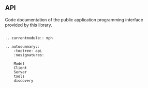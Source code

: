 API
---

Code documentation of the public application programming interface
provided by this library.

```eval_rst

.. currentmodule:: mph

.. autosummary::
    :toctree: api
    :nosignatures:

    Model
    Client
    Server
    tools
    discovery
```
